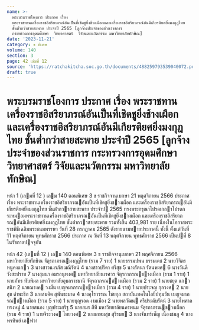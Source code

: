 ```yaml
---
name: >-
  พระบรมราชโองการ ประกาศ เรื่อง
  พระราชทานเครื่องราชอิสริยาภรณ์อันเป็นที่เชิดชูยิ่งช้างเผือกและเครื่องราชอิสริยาภรณ์อันมีเกียรติยศยิ่งมงกุฎไทย
  ชั้นต่ำกว่าสายสะพาย ประจำปี 2565 [ลูกจ้างประจำของส่วนราชการ
  กระทรวงการอุดมศึกษา  วิทยาศาสตร์  วิจัยและนวัตกรรม มหาวิทยาลัยทักษิณ]
date: '2023-11-21'
category: ข พิเศษ
volume: 140
section: 3
page: 42 เล่มที่ 12
source: 'https://ratchakitcha.soc.go.th/documents/488259793539040072.pdf'
draft: true
---
```


# พระบรมราชโองการ ประกาศ เรื่อง พระราชทานเครื่องราชอิสริยาภรณ์อันเป็นที่เชิดชูยิ่งช้างเผือกและเครื่องราชอิสริยาภรณ์อันมีเกียรติยศยิ่งมงกุฎไทย ชั้นต่ำกว่าสายสะพาย ประจำปี 2565 [ลูกจ้างประจำของส่วนราชการ กระทรวงการอุดมศึกษา  วิทยาศาสตร์  วิจัยและนวัตกรรม มหาวิทยาลัยทักษิณ]

หน้า 1 (เลมที่ 12 ) เลม 140 ตอนพิเศษ 3 ข ราชกิจจานุเบกษา 21 พฤศจิกายน 2566 ประกาศ เรื่อง พระราชทานเครื่องราชอิสริยาภรณอันเป็นที่เชิดชูยิ่งชางเผือก และเครื่องราชอิสริยาภรณอันมีเกียรติยศยิ่งมงกุฎไทย ชั้นต่ํากวาสายสะพาย ประจําป 2565 ทรงพระกรุณาโปรดเกลาโปรดกระหมอมพระราชทานเครื่องราชอิสริยาภรณอันเป็นที่เชิดชูยิ่งชางเผือก และเครื่องราชอิสริยาภรณอันมีเกียรติยศยิ่งมงกุฎไทย ชั้นต่ํากวาสายสะพาย รวมทั้งสิ้น 403,981 ราย เนื่องในโอกาสพระราชพิธีเฉลิมพระชนมพรรษา วันที่ 28 กรกฎาคม 2565 ดังรายนามทายประกาศนี้ ทั้งนี้ ตั้งแต่วันที่ 11 พฤศจิกายน พุทธศักราช 2566 ประกาศ ณ วันที่ 13 พฤศจิกายน พุทธศักราช 2566 เป็นปที่ 8 ในรัชกาลปจจุบัน

หน้า 42 (เลมที่ 12 ) เลม 140 ตอนพิเศษ 3 ข ราชกิจจานุเบกษา 21 พฤศจิกายน 2566 มหาวิทยาลัยทักษิณ จัตุรถาภรณมงกุฎไทย (รวม 7 ราย) 1 นายธรรมปพน ธรรมเดช 2 นายวิจิตร หนูคงแกว 3 นางสาวนงรภัส มณีรัตน์ 4 นางสาวปรีดา ศรีสุข 5 นางรัตนา รัตนพงศ 6 นางวันดี วังสะปราบ 7 นางสุมนา อมรอนุพงศ มหาวิทยาลัยนเรศวร จัตุรถาภรณชางเผือก (รวม 1 ราย) 1 นายภัทร ทับพิมล มหาวิทยาลัยอุบลราชธานี จัตุรถาภรณชางเผือก (รวม 2 ราย) 1 นายชยุต แกวสนิท 2 นายณรงค วงมั่น เบญจมาภรณชางเผือก (รวม 4 ราย) 1 นายประจญ กุลวงศ 2 นายสุข ดําพะธิก 3 นางสมคิด สุพันธะมาด 4 นางอุไรวรรณ ไชยกุล สถาบันเทคโนโลยีปทุมวัน เบญจมาภรณชางเผือก (รวม 5 ราย) 1 นายบุญรอด งามเมือง 2 นายพลวัฒน ศรีประดับรัตน์ 3 นายไพศาล ทรงหมู่ 4 นายสนอง บุญประเสริฐ 5 นายสมร สีที มหาวิทยาลัยนครพนม จัตุรถาภรณชางเผือก (รวม 4 ราย) 1 นายจิระวงค ไทยวงศ 2 นางเกษมสุข สุริรมย 3 นางจันทร์เพ็ญ เนื่องชมภู 4 นางพรทิพย์ เอฟวา
